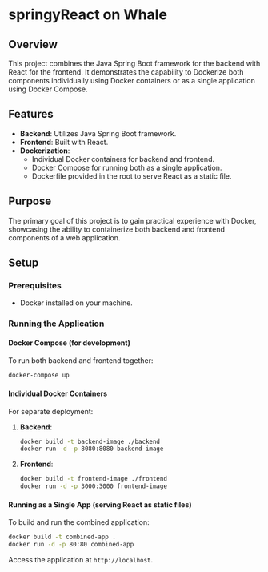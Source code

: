 # springyReact on Whale

## Overview

This project combines the Java Spring Boot framework for the backend with React for the frontend. It demonstrates the capability to Dockerize both components individually using Docker containers or as a single application using Docker Compose.

## Features

- **Backend**: Utilizes Java Spring Boot framework.
- **Frontend**: Built with React.
- **Dockerization**:
  - Individual Docker containers for backend and frontend.
  - Docker Compose for running both as a single application.
  - Dockerfile provided in the root to serve React as a static file.

## Purpose

The primary goal of this project is to gain practical experience with Docker, showcasing the ability to containerize both backend and frontend components of a web application.

## Setup

### Prerequisites

- Docker installed on your machine.

### Running the Application

#### Docker Compose (for development)

To run both backend and frontend together:

```bash
docker-compose up
```

#### Individual Docker Containers

For separate deployment:

1. **Backend**:
   ```bash
   docker build -t backend-image ./backend
   docker run -d -p 8080:8080 backend-image
   ```

2. **Frontend**:
   ```bash
   docker build -t frontend-image ./frontend
   docker run -d -p 3000:3000 frontend-image
   ```

#### Running as a Single App (serving React as static files)

To build and run the combined application:

```bash
docker build -t combined-app .
docker run -d -p 80:80 combined-app
```

Access the application at `http://localhost`.
